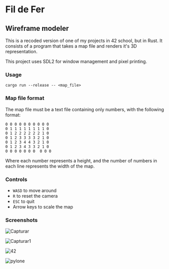 # Fil de Fer
## Wireframe modeler

This is a recoded version of one of my projects in 42 school, but in Rust. It consists of a program that takes a map file and renders it's 3D representation.

This project uses SDL2 for window management and pixel printing.

### Usage
```
cargo run --release -- <map_file>
```

### Map file format

The map file must be a text file containing only numbers, with the following format:
```
0 0 0 0 0 0 0 0 0 0
0 1 1 1 1 1 1 1 1 0
0 1 2 2 2 2 2 2 1 0
0 1 2 3 3 3 3 2 1 0
0 1 2 3 4 4 3 2 1 0
0 1 2 3 4 3 3 2 1 0
0 0 0 0 0 0 0  0 0 0
```
Where each number represents a height, and the number of numbers in each line represents the width of the map.

### Controls

- `WASD` to move around
- `R` to reset the camera
- `ESC` to quit
- Arrow keys to scale the map

### Screenshots

![Capturar](https://github.com/MarcosFlavioGS/Fil_de_Fer_Rust/assets/95108526/d932e3ca-657c-4315-9fcb-9c1773dd0ae8)

![Capturar1](https://github.com/MarcosFlavioGS/Fil_de_Fer_Rust/assets/95108526/e6bf9773-ad4c-406d-8b0d-50601f7af3b9)

![42](https://github.com/MarcosFlavioGS/Fil_de_Fer_Rust/assets/95108526/49fe8624-b4f5-4f85-bf56-4f42960fc78a)

![pylone](https://github.com/MarcosFlavioGS/Fil_de_Fer_Rust/assets/95108526/fe1fc6bd-9b92-4e61-a34a-dd5070497829)
